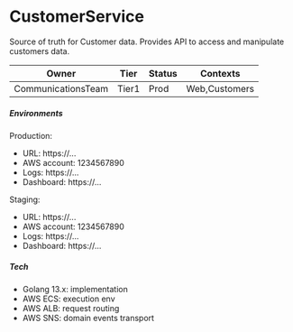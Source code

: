 # CustomerService

Source of truth for Customer data. Provides API to access and manipulate 
customers data.

Owner|Tier|Status|Contexts
---|---|---|---
CommunicationsTeam|Tier1|Prod|Web,Customers

##### Environments

Production:

- URL: https://...
- AWS account: 1234567890
- Logs: https://...
- Dashboard: https://...

Staging:

- URL: https://...
- AWS account: 1234567890
- Logs: https://...
- Dashboard: https://... 

##### Tech

- Golang 13.x: implementation
- AWS ECS: execution env
- AWS ALB: request routing
- AWS SNS: domain events transport


